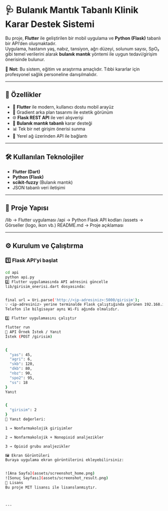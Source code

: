 # 🩺 Bulanık Mantık Tabanlı Klinik Karar Destek Sistemi

Bu proje, **Flutter** ile geliştirilen bir mobil uygulama ve **Python (Flask)** tabanlı bir API’den oluşmaktadır.  
Uygulama, hastanın yaş, nabız, tansiyon, ağrı düzeyi, solunum sayısı, SpO₂ gibi temel verilerini alarak **bulanık mantık** yöntemi ile uygun tedavi/girişim önerisinde bulunur.

📌 **Not:** Bu sistem, eğitim ve araştırma amaçlıdır. Tıbbi kararlar için profesyonel sağlık personeline danışılmalıdır.

---

## 🚀 Özellikler
- 📱 **Flutter** ile modern, kullanıcı dostu mobil arayüz
- 🎨 Gradient arka plan tasarımı ile estetik görünüm
- 🌐 **Flask REST API** ile veri alışverişi
- 🧠 **Bulanık mantık tabanlı** karar desteği
- 📊 Tek bir net girişim önerisi sunma
- 🔗 Yerel ağ üzerinden API ile bağlantı

---

## 🛠 Kullanılan Teknolojiler
- **Flutter (Dart)**
- **Python (Flask)**
- **scikit-fuzzy** (Bulanık mantık)
- JSON tabanlı veri iletişimi

---

## 📂 Proje Yapısı
/lib -> Flutter uygulaması
/api -> Python Flask API kodları
/assets -> Görseller (logo, ikon vb.)
README.md -> Proje açıklaması



---

## ⚙️ Kurulum ve Çalıştırma

### 1️⃣ Flask API’yi başlat
```bash
cd api
python api.py
2️⃣ Flutter uygulamasında API adresini güncelle
lib/girisim_onerisi.dart dosyasında:


final url = Uri.parse('http://<ip-adresiniz>:5000/girisim');
💡 <ip-adresiniz> yerine terminalde Flask çalıştığında görünen 192.168.x.x şeklindeki adresi yazın.
Telefon ile bilgisayar aynı Wi-Fi ağında olmalıdır.

3️⃣ Flutter uygulamasını çalıştır

flutter run
📌 API Örnek İstek / Yanıt
İstek (POST /girisim)


{
  "yas": 45,
  "agri": 6,
  "skb": 120,
  "dkb": 80,
  "nbz": 90,
  "spo2": 95,
  "ss": 18
}
Yanıt


{
  "girisim": 2
}
📌 Yanıt değerleri:

1 → Nonfarmakolojik girişimler

2 → Nonfarmakolojik + Nonopioid analjezikler

3 → Opioid grubu analjezikler

🖼 Ekran Görüntüleri
Buraya uygulama ekran görüntülerini ekleyebilirsiniz:


![Ana Sayfa](assets/screenshot_home.png)
![Sonuç Sayfası](assets/screenshot_result.png)
📜 Lisans
Bu proje MIT lisansı ile lisanslanmıştır.



---

